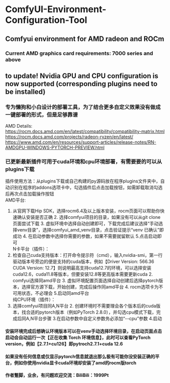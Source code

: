 # ComfyUI-Environment-Configuration-Tool
## Comfyui environment for AMD radeon and ROCm  
### Current AMD graphics card requirements: 7000 series and above
## to update! Nvidia GPU and CPU configuration is now supported (corresponding plugins need to be installed)  
### 专为懒狗和小白设计的部署工具，为了结合更多自定义效果没有做成一键部署的形式，但是足够靠谱  

AMD Details:  
https://rocm.docs.amd.com/en/latest/compatibility/compatibility-matrix.html  
https://rocm.docs.amd.com/projects/radeon-ryzen/en/latest/  
https://www.amd.com/en/resources/support-articles/release-notes/RN-AMDGPU-WINDOWS-PYTORCH-PREVIEW.html  
### 已更新最新插件可用于cuda环境和cpu环境部署，有需要要的可以从plugins下载  
插件使用方法：从plugins下载或自己构建的py源码放在程序plugins文件夹中，自动识别在程序的addons选项卡中，勾选插件后点击加载按钮，如需卸载取消勾选后再次点击加载操作按钮  
AMD平台:  
1. 从官网下载Hip SDK，选择rocm6.4及以上版本安装，rocm页面可以帮助你快速确认安装是否正确 2. 选择comfyui项目的目录，如果没有可以从git clone页面尝试下载 3. 虚拟环境中选择自动创建即可，下载完成后建议选择“手动选择venv目录”，选择comfyui_amd_venv目录，点击验证提示“venv 已确认”即成功 4. 在启动参数中选择你需要的参数，如果不需要就留默认 5.点击启动即可  
N卡平台（插件）：  
1. 检查自己cuda支持版本：打开命令提示符（cmd），输入nvidia-smi，第一行驱动版本号旁边的便是支持的cuda版本，例如【Driver Version: 566.36         CUDA Version: 12.7】则说明最高支持cuda12.7的环境，可以选择安装cuda12.6，cuda11.8等版本，但要安装12.8等更高版本需要更新cuda 2. comfyui选择同amd平台 3. 虚拟环境配置页面选择自动创建后选择pytorch版本，选择官方源下载，开始创建，完成后操作同amd平台 4. rocm选项卡为不可用状态，不必理会 5.启动同amd平台  
纯CPU环境（插件）：  
1. 选择comfyui项目同A,N平台 2. 创建环境时不需要理会各个版本后的cuda版本，找合适的pytorch版本（例如PyTorch 2.8.0），并勾选cpu模式下载，完成后同A,N平台步骤 3.在启动参数中自定义参数务必添加“--cpu”参数 4.启动  
#### 安装环境完成后想确认环境版本可以在venv手动选择环境目录，在启动页面点击启动会自动运行一次【正在收集 Torch 环境信息】，此时可以查看PyTorch version，例如【2.7.1+cu126】即pytroch2.7.1+cuda 12.6  
#### 如果没有任何信息或仅显示pytorch信息就退出那么极有可能你没安装正确的平台，例如你使用nvidia显卡cuda环境却安装了amd的rocm版torch  
#### 作者蹩脚，业余，有问题欢迎交流：BiliBili：1999Pt
